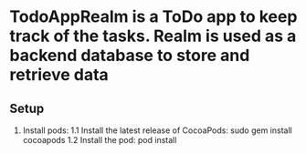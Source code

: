 # TodoAppRealm is a ToDo app to keep track of the tasks. **Realm** is used as a backend database to store and retrieve data

## Setup 
1. Install pods:
    1.1 Install the latest release of CocoaPods: sudo gem install cocoapods
    1.2 Install the pod: pod install 
